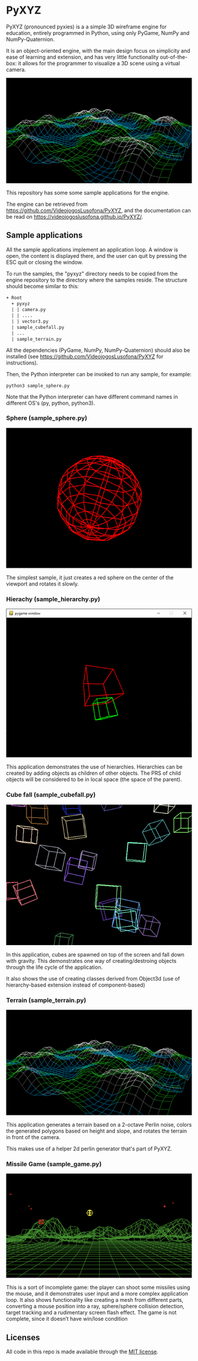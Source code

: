 # PyXYZ

PyXYZ (pronounced pyxies) is a a simple 3D wireframe engine for education, entirely programmed in Python, using only PyGame, NumPy and NumPy-Quaternion.

It is an object-oriented engine, with the main design focus on simplicity and ease of learning and extension, and has very little functionality out-of-the-box: it allows for the programmer to visualize a 3D scene using a virtual camera.

![alt text](https://github.com/VideojogosLusofona/PyXYZ-Samples/raw/main/screenshots/terrain.png "Sample terrain application")

This repository has some some sample applications for the engine.

The engine can be retrieved from https://github.com/VideojogosLusofona/PyXYZ, and the documentation can be read on https://videojogoslusofona.github.io/PyXYZ/.

## Sample applications

All the sample applications implement an application loop. A window is open, the content is displayed there, and the user can quit by pressing the ESC quit or closing the window.

To run the samples, the "pyxyz" directory needs to be copied from the engine repository to the directory where the samples reside. The structure should become similar to this:

~~~
+ Root
  + pyxyz
  | | camera.py
  | | ....
  | | vector3.py
  | sample_cubefall.py
  | ...
  | sample_terrain.py
~~~

All the dependencies (PyGame, NumPy, NumPy-Quaternion) should also be installed (see https://github.com/VideojogosLusofona/PyXYZ for instructions).

Then, the Python interpreter can be invoked to run any sample, for example:

~~~
python3 sample_sphere.py
~~~

Note that the Python interpreter can have different command names in different OS's (py, python, python3).

### Sphere (sample_sphere.py)

![alt text](https://github.com/VideojogosLusofona/PyXYZ-Samples/raw/main/screenshots/sphere.png "Sample sphere application")

The simplest sample, it just creates a red sphere on the center of the viewport and rotates it slowly.

### Hierachy (sample_hierarchy.py)

![alt text](https://github.com/VideojogosLusofona/PyXYZ-Samples/raw/main/screenshots/hierarchy.png "Sample hierarchy application")

This application demonstrates the use of hierarchies. Hierarchies can be created by adding objects as children of other objects. The PRS of child objects will be considered to be in local space (the space of the parent).

### Cube fall (sample_cubefall.py)

![alt text](https://github.com/VideojogosLusofona/PyXYZ-Samples/raw/main/screenshots/cubefall.png "Sample cube fall application")

In this application, cubes are spawned on top of the screen and fall
down with gravity. This demonstrates one way of creating/destroing objects through the life cycle of the application.

It also shows the use of creating classes derived from Object3d (use of hierarchy-based extension instead of component-based)

### Terrain (sample_terrain.py)

![alt text](https://github.com/VideojogosLusofona/PyXYZ-Samples/raw/main/screenshots/terrain.png "Sample terrain application")

This application generates a terrain based on a 2-octave Perlin noise, colors the generated polygons based on height and slope, and rotates the terrain in front of the camera.

This makes use of a helper 2d perlin generator that's part of PyXYZ.

### Missile Game (sample_game.py)

![alt text](https://github.com/VideojogosLusofona/PyXYZ-Samples/raw/main/screenshots/game.png "Sample game application")

This is a sort of incomplete game: the player can shoot some missiles using the mouse, and it demonstrates user input and a more complex application loop. It also shows functionality like creating a mesh from different parts, converting a mouse position into a ray, sphere/sphere collision detection, target tracking and a rudimentary screen flash effect. The game is not complete, since it doesn’t have win/lose condition

## Licenses

All code in this repo is made available through the [MIT license].

[MIT license]:(LICENSE)
